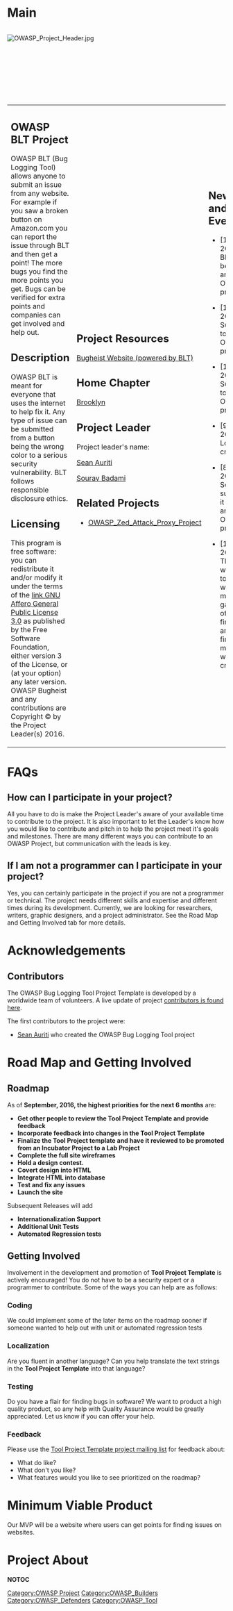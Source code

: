 # Main

<div style="width:100%;height:160px;border:0,margin:0;overflow: hidden;">

![OWASP_Project_Header.jpg](OWASP_Project_Header.jpg
"OWASP_Project_Header.jpg")

</div>

<table>
<tbody>
<tr class="odd">
<td><h2 id="owasp_blt_project">OWASP BLT Project</h2>
<p>OWASP BLT (Bug Logging Tool) allows anyone to submit an issue from any website. For example if you saw a broken button on Amazon.com you can report the issue through BLT and then get a point! The more bugs you find the more points you get. Bugs can be verified for extra points and companies can get involved and help out.</p>
<h2 id="description">Description</h2>
<p>OWASP BLT is meant for everyone that uses the internet to help fix it. Any type of issue can be submitted from a button being the wrong color to a serious security vulnerability. BLT follows responsible disclosure ethics.</p>
<h2 id="licensing">Licensing</h2>
<p>This program is free software: you can redistribute it and/or modify it under the terms of the <a href="http://www.gnu.org/licenses/agpl-3.0.html">link GNU Affero General Public License 3.0</a> as published by the Free Software Foundation, either version 3 of the License, or (at your option) any later version. OWASP Bugheist and any contributions are Copyright © by the Project Leader(s) 2016.</p></td>
<td><h2 id="project_resources">Project Resources</h2>
<p><a href="https://www.bugheist.com">Bugheist Website (powered by BLT)</a></p>
<h2 id="home_chapter">Home Chapter</h2>
<p><a href="Brooklyn" title="wikilink">Brooklyn</a></p>
<h2 id="project_leader">Project Leader</h2>
<p>Project leader's name:</p>
<p><a href="mailto:Sean.Auriti@owasp.org">Sean Auriti</a></p>
<p><a href="mailto:souravbadami@gmail.com">Sourav Badami</a></p>
<h2 id="related_projects">Related Projects</h2>
<ul>
<li><a href="OWASP_Zed_Attack_Proxy_Project" title="wikilink">OWASP_Zed_Attack_Proxy_Project</a></li>
</ul></td>
<td><h2 id="news_and_events">News and Events</h2>
<ul>
<li>[12 Sep 2016] BLT becomes an official OWASP project.</li>
</ul>
<ul>
<li>[18 Jul 2016] Submitted to be an OWASP project.</li>
</ul>
<ul>
<li>[18 Jul 2016] Submitted to be an OWASP project.</li>
</ul>
<ul>
<li>[9 May 2016] Logo created.</li>
</ul>
<ul>
<li>[8 Dec 2015] Someone suggested it become an OWASP project.</li>
</ul>
<ul>
<li>[12 Jan 2012] The idea was born to have a website to make a game out of bug finding and the first mockup was created.</li>
</ul></td>
</tr>
</tbody>
</table>

# FAQs

## How can I participate in your project?

All you have to do is make the Project Leader's aware of your available
time to contribute to the project. It is also important to let the
Leader's know how you would like to contribute and pitch in to help the
project meet it's goals and milestones. There are many different ways
you can contribute to an OWASP Project, but communication with the leads
is key.

## If I am not a programmer can I participate in your project?

Yes, you can certainly participate in the project if you are not a
programmer or technical. The project needs different skills and
expertise and different times during its development. Currently, we are
looking for researchers, writers, graphic designers, and a project
administrator. See the Road Map and Getting Involved tab for more
details.

# Acknowledgements

## Contributors

The OWASP Bug Logging Tool Project Template is developed by a worldwide
team of volunteers. A live update of project [contributors is found
here](https://github.com/Bugheist/website/graphs/contributors).

The first contributors to the project were:

  - [Sean Auriti](https://www.owasp.org/index.php/User:sauriti) who
    created the OWASP Bug Logging Tool project

# Road Map and Getting Involved

## Roadmap

As of <strong>September, 2016, the highest priorities for the next 6
months</strong> are: <strong>

  - Get other people to review the Tool Project Template and provide
    feedback
  - Incorporate feedback into changes in the Tool Project Template
  - Finalize the Tool Project template and have it reviewed to be
    promoted from an Incubator Project to a Lab Project
  - Complete the full site wireframes
  - Hold a design contest.
  - Covert design into HTML
  - Integrate HTML into database
  - Test and fix any issues
  - Launch the site

</strong>

Subsequent Releases will add <strong>

  - Internationalization Support
  - Additional Unit Tests
  - Automated Regression tests

</strong>

## Getting Involved

Involvement in the development and promotion of <strong>Tool Project
Template</strong> is actively encouraged\! You do not have to be a
security expert or a programmer to contribute. Some of the ways you can
help are as follows:

### Coding

We could implement some of the later items on the roadmap sooner if
someone wanted to help out with unit or automated regression tests

### Localization

Are you fluent in another language? Can you help translate the text
strings in the <strong>Tool Project Template</strong> into that
language?

### Testing

Do you have a flair for finding bugs in software? We want to product a
high quality product, so any help with Quality Assurance would be
greatly appreciated. Let us know if you can offer your help.

### Feedback

Please use the [Tool Project Template project mailing
list](https://lists.owasp.org/mailman/listinfo/OWASP_Tool_Project_Template)
for feedback about:

  - What do like?
  - What don't you like?
  - What features would you like to see prioritized on the roadmap?

# Minimum Viable Product

Our MVP will be a website where users can get points for finding issues
on websites.

# Project About

__NOTOC__ <headertabs />

[Category:OWASP Project](Category:OWASP_Project "wikilink")
[Category:OWASP_Builders](Category:OWASP_Builders "wikilink")
[Category:OWASP_Defenders](Category:OWASP_Defenders "wikilink")
[Category:OWASP_Tool](Category:OWASP_Tool "wikilink")